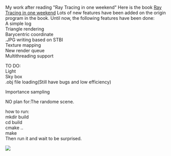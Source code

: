 <!--
 * @Author: feiqi3
 * @Date: 2022-03-01 23:47:35
 * @LastEditTime: 2022-05-24 11:58:14
 * @LastEditors: feiqi3
 * @Description: |The readme File|
 * @FilePath: \rayTracer\README.md
 * ->blog: feiqi3.cn <-
-->
My work after reading "Ray Tracing in one weekend"
Here is the book [Ray Tracing in one weekend](https://raytracing.github.io/books/RayTracingInOneWeekend.html)
Lots of new features have been added on the origin program in the book.
Until now, the following features have been done:  
A simple log   
Triangle rendering   
Barycentric coordinate  
.JPG writing based on STBI   
Texture mapping    
New render queue  
Multithreading support 
  
TO DO:   
Light  
Sky box  
.obj file loading(Still have bugs and low efficiency)  
  
Importance sampling  
  
NO plan for:The randome scene.  

how to run:  
mkdir build  
cd build   
cmake ..  
make   
Then run it and wait to be surprised.


![](https://s2.loli.net/2022/05/16/ZlAvbnLgCG9IwKy.jpg)